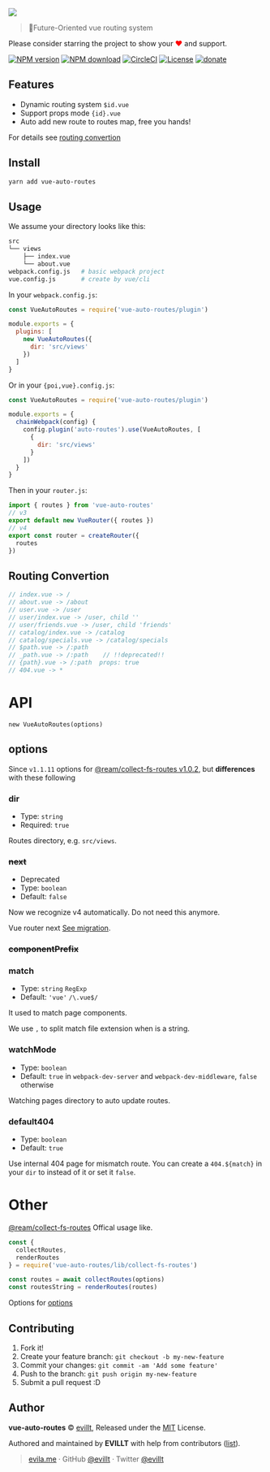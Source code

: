 ![](https://user-images.githubusercontent.com/19513289/59971813-06ab8000-95b6-11e9-8b6b-627af2c2f1ae.png)

> 🚦Future-Oriented vue routing system

Please consider starring the project to show your <font color="red">❤</font> and support.

[![NPM version](https://badgen.net/npm/v/vue-auto-routes?icon=npm)](https://npmjs.com/package/vue-auto-routes)
[![NPM download](https://badgen.net/npm/dm/vue-auto-routes?icon=npm)](https://npmjs.com/package/vue-auto-routes)
[![CircleCI](https://badgen.net/circleci/github/evillt/vue-auto-routes?icon=circleci)](https://circleci.com/gh/evillt/vue-auto-routes/tree/master)
[![License](https://badgen.net/npm/license/vue-auto-routes)](./LICENSE)
[![donate](https://badgen.net/badge/support%20me/donate/f2a)](https://patreon.com/evillt)

## Features

- Dynamic routing system `$id.vue`
- Support props mode `{id}.vue`
- Auto add new route to routes map, free you hands!

For details see [routing convertion](#routing-convertion)

## Install

```sh
yarn add vue-auto-routes
```

## Usage

We assume your directory looks like this:

```sh
src
└── views
    ├── index.vue
    └── about.vue
webpack.config.js   # basic webpack project
vue.config.js       # create by vue/cli
```

In your `webpack.config.js`:

```js
const VueAutoRoutes = require('vue-auto-routes/plugin')

module.exports = {
  plugins: [
    new VueAutoRoutes({
      dir: 'src/views'
    })
  ]
}
```

Or in your `{poi,vue}.config.js`:

```js
const VueAutoRoutes = require('vue-auto-routes/plugin')

module.exports = {
  chainWebpack(config) {
    config.plugin('auto-routes').use(VueAutoRoutes, [
      {
        dir: 'src/views'
      }
    ])
  }
}
```

Then in your `router.js`:

```js
import { routes } from 'vue-auto-routes'
// v3
export default new VueRouter({ routes })
// v4
export const router = createRouter({
  routes
})
```

## Routing Convertion

```js
// index.vue -> /
// about.vue -> /about
// user.vue -> /user
// user/index.vue -> /user, child ''
// user/friends.vue -> /user, child 'friends'
// catalog/index.vue -> /catalog
// catalog/specials.vue -> /catalog/specials
// $path.vue -> /:path
// _path.vue -> /:path    // !!deprecated!!
// {path}.vue -> /:path  props: true
// 404.vue -> *
```

# API

`new VueAutoRoutes(options)`

## options

Since `v1.1.11` options for [@ream/collect-fs-routes v1.0.2](https://github.com/ream/collect-fs-routes#api), but **differences** with these following

### dir

- Type: `string`
- Required: `true`

Routes directory, e.g. `src/views`.

### ~~next~~

- Deprecated
- Type: `boolean`
- Default: `false`

Now we recognize v4 automatically. Do not need this anymore.

Vue router next [See migration](https://next.router.vuejs.org/guide/migration/#removed-star-or-catch-all-routes).

### ~~componentPrefix~~

### match

- Type: `string` `RegExp`
- Default: `'vue'` `/\.vue$/`

It used to match page components.

We use `,` to split match file extension when is a string.

### watchMode

- Type: `boolean`
- Default: `true` in `webpack-dev-server` and `webpack-dev-middleware`, `false` otherwise

Watching pages directory to auto update routes.

### default404

- Type: `boolean`
- Default: `true`

Use internal 404 page for mismatch route. You can create a `404.${match}` in your `dir` to instead of it or set it `false`.

# Other

[@ream/collect-fs-routes](https://github.com/ream/collect-fs-routes#optionsdir) Offical usage like.

```js
const {
  collectRoutes,
  renderRoutes
} = require('vue-auto-routes/lib/collect-fs-routes')

const routes = await collectRoutes(options)
const routesString = renderRoutes(routes)
```

Options for [options](#options)

## Contributing

1. Fork it!
2. Create your feature branch: `git checkout -b my-new-feature`
3. Commit your changes: `git commit -am 'Add some feature'`
4. Push to the branch: `git push origin my-new-feature`
5. Submit a pull request :D

## Author

**vue-auto-routes** © [evillt](https://github.com/evillt), Released under the [MIT](./LICENSE) License.

Authored and maintained by **EVILLT** with help from contributors ([list](https://github.com/evillt/vue-auto-routes/contributors)).

> [evila.me](https://evila.me) · GitHub [@evillt](https://github.com/evillt) · Twitter [@evillt](https://twitter.com/evillt)

